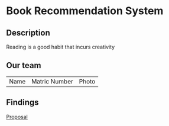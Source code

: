 # Book Recommendation System 

## Description 
Reading is a good habit that incurs creativity 

## Our team 
<table>
  <tr>
    <td>Name</td>
    <td>Matric Number</td>
    <td>Photo</td>
  </tr>
</table>

## Findings 
<a href="https://github.com/jjn7702/SECJ1023-PT2/tree/main/Submission/sec08_23242/Bookworm/Proposal"> Proposal </a>
